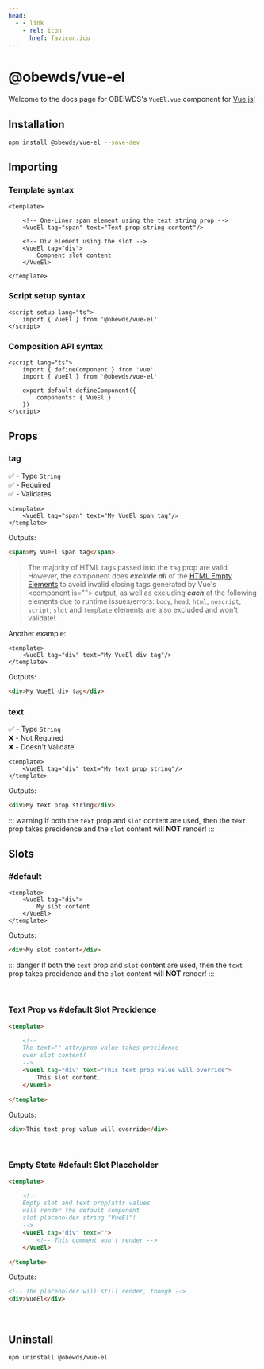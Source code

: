 ```yaml
---
head:
  - - link
    - rel: icon
      href: favicon.ico
---
```




# @obewds/vue-el

Welcome to the docs page for OBE:WDS's `VueEl.vue` component for [Vue.js](https://vuejs.org/)!




## Installation

```bash
npm install @obewds/vue-el --save-dev
```




## Importing

### Template syntax

```html{4,7-9}
<template>

    <!-- One-Liner span element using the text string prop -->
    <VueEl tag="span" text="Text prop string content"/>

    <!-- Div element using the slot -->
    <VueEl tag="div">
        Compnent slot content
    </VueEl>

</template>
```




### Script setup syntax

```html{2}
<script setup lang="ts">
    import { VueEl } from '@obewds/vue-el'
</script>
```




### Composition API syntax

```html{3,6}
<script lang="ts">
    import { defineComponent } from 'vue'
    import { VueEl } from '@obewds/vue-el'

    export default defineComponent({
        components: { VueEl }
    })
</script>
```




## Props

### tag

:white_check_mark: - Type `String`  
:white_check_mark: - Required  
:white_check_mark: - Validates


```html{2}
<template>
    <VueEl tag="span" text="My VueEl span tag"/>
</template>
```

Outputs:

```html
<span>My VueEl span tag</span>
```

> The majority of HTML tags passed into the `tag` prop are valid. However, the component does **_exclude all_** of the [HTML Empty Elements](https://developer.mozilla.org/en-US/docs/Glossary/Empty_element) to avoid invalid closing tags generated by Vue's &lt;component is=""&gt; output, as well as excluding **_each_** of the following elements due to runtime issues/errors: `body`, `head`, `html`, `noscript`, `script`, `slot` and `template` elements are also excluded and won't validate!

Another example:

```html{2}
<template>
    <VueEl tag="div" text="My VueEl div tag"/>
</template>
```

Outputs:

```html
<div>My VueEl div tag</div>
```




### text

:white_check_mark: - Type `String`  
:x: - Not Required  
:x: - Doesn't Validate


```html{2}
<template>
    <VueEl tag="div" text="My text prop string"/>
</template>
```

Outputs:

```html
<div>My text prop string</div>
```

::: warning
If both the `text` prop and `slot` content are used, then the `text` prop takes precidence and the `slot` content will **NOT** render!
:::




## Slots

### #default

```html{2-4}
<template>
    <VueEl tag="div">
        My slot content
    </VueEl>
</template>
```

Outputs:

```html
<div>My slot content</div>
```

::: danger
If both the `text` prop and `slot` content are used, then the `text` prop takes precidence and the `slot` content will **NOT** render!
:::

<br>

### Text Prop vs #default Slot Precidence

```html
<template>

    <!--
    The text="" attr/prop value takes precidence 
    over slot content!
    -->
    <VueEl tag="div" text="This text prop value will override">
        This slot content.
    </VueEl>

</template>
```

Outputs:

```html
<div>This text prop value will override</div>
```

<br>

### Empty State #default Slot Placeholder

```html
<template>

    <!-- 
    Empty slot and text prop/attr values 
    will render the default component 
    slot placeholder string "VueEl"!
    -->
    <VueEl tag="div" text="">
        <!-- This comment won't render -->
    </VueEl>

</template>
```

Outputs:

```html
<!-- The placeholder will still render, though -->
<div>VueEl</div>
```

<br>




## Uninstall

```bash
npm uninstall @obewds/vue-el
```



<!--
## Markdown Examples

::: tip
This is a tip
:::

::: info
This is an info box
:::

::: warning
This is a warning
:::

::: danger
This is a dangerous warning
:::

::: tip CUSTOM TITLE
This is a dangerous warning
:::

::: details
This is a details block, which does not work in Internet Explorer or old versions of Edge.
:::

::: details Click me to view the code

```js
console.log('Hello, VitePress!')
```

:::
-->
